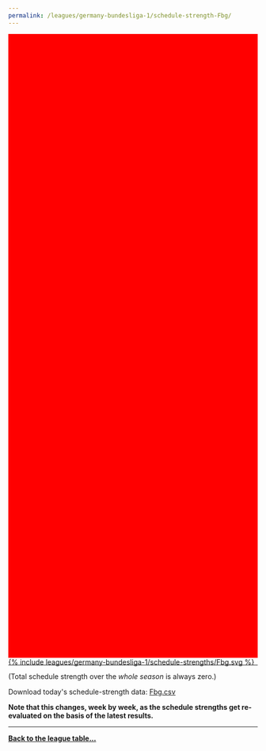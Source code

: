 ```yaml
---
permalink: /leagues/germany-bundesliga-1/schedule-strength-Fbg/
---
```


<style>
.svg-wrap {
    background-color:red;
    height:0;
    padding-top:250%; /* 350px/550px */
    position: relative;
}

svg {
    background-color: white;
    height: 100%;
    display:block;
    width: 100%;
    position: absolute;
    top:0;
    left:0;
}
</style>


<div class="svg-wrap">
{% include leagues/germany-bundesliga-1/schedule-strengths/Fbg.svg %}
</div>

-----

(Total schedule strength over the *whole season* is always zero.)


Download today's schedule-strength data: [Fbg.csv](/assets/leagues/germany-bundesliga-1/2020/schedule-strengths/Fbg.csv)

**Note that this changes, week by week, as the schedule strengths get re-evaluated on the
basis of the latest results.**

-----

[**Back to the league table...**](/leagues/germany-bundesliga-1)


